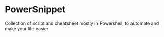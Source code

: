 # PowerSnippet


Collection of script and cheatsheet mostly in Powershell, to automate and make your life easier
